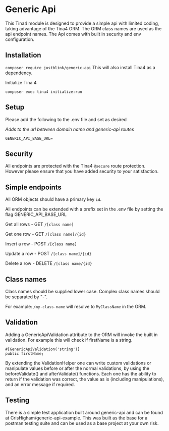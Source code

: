 # Generic Api

This Tina4 module is designed to provide a simple api with limited coding, taking advantage of the Tina4 ORM. The ORM
class names are used as the api endpoint names. The Api comes with built in security and env configuration.

## Installation

`composer require justblink/generic-api` This will also install Tina4 as a dependency.

Initialize Tina 4

`composer exec tina4 initialize:run`

## Setup

Please add the following to the .env file and set as desired

*Adds to the url between domain name and generic-api routes*

`GENERIC_API_BASE_URL=`

## Security

All endpoints are protected with the Tina4 `@secure` route protection. However please ensure that you have added security
to your satisfaction.

## Simple endpoints

All ORM objects should have a primary key `id`.

All endpoints can be extended with a prefix set in the .env file by setting the flag GENERIC_API_BASE_URL

Get all rows - GET `/[class name]`

Get one row - GET `/[class name]/{id}`

Insert a row - POST `/[class name]`

Update a row - POST `/[class name]/{id}`

Delete a row - DELETE `/[class name/{id}`

## Class names

Class names should be supplied lower case. Complex class names should be separated by "-".

For example:
`/my-class-name` will resolve to `MyClassName` in the ORM.

## Validation

Adding a GenericApiValidation attribute to the ORM will invoke the built in validation. For example this will check if 
firstName is a string.

```
#[GenericApiValidation('string')]
public firstName;
```

By extending the ValidationHelper one can write custom validations or manipulate values before or after the normal validations, 
by using the beforeValidate() and afterValidate() functions. Each one has the ability to return if the validation was correct, 
the value as is (including manipulations), and an error message if required.

## Testing

There is a simple test application built around generic-api and can be found at CrisHigham/generic-api-example. This was built as the base for a postman testing suite and can be used as a base project at your own risk.